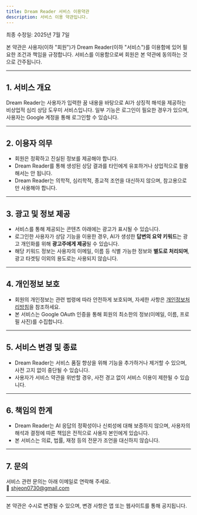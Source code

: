 ```yaml
---
title: Dream Reader 서비스 이용약관
description: 서비스 이용 약관입니다.
---
```


최종 수정일: 2025년 7월 7일

본 약관은 사용자(이하 "회원")가 Dream Reader(이하 "서비스")를 이용함에 있어 필요한 조건과 책임을 규정합니다. 서비스를 이용함으로써 회원은 본 약관에 동의하는 것으로 간주됩니다.

---

## 1. 서비스 개요

Dream Reader는 사용자가 입력한 꿈 내용을 바탕으로 AI가 상징적 해석을 제공하는 비상업적 심리 상담 도우미 서비스입니다. 일부 기능은 로그인이 필요한 경우가 있으며, 사용자는 Google 계정을 통해 로그인할 수 있습니다.

---

## 2. 이용자 의무

- 회원은 정확하고 진실된 정보를 제공해야 합니다.
- Dream Reader를 통해 생성된 상담 결과를 타인에게 유포하거나 상업적으로 활용해서는 안 됩니다.
- Dream Reader는 의학적, 심리학적, 종교적 조언을 대신하지 않으며, 참고용으로만 사용해야 합니다.

---

## 3. 광고 및 정보 제공

- 서비스를 통해 제공되는 콘텐츠 아래에는 광고가 표시될 수 있습니다.
- 로그인한 사용자가 상담 기능을 이용한 경우, AI가 생성한 **답변의 요약 키워드**는 광고 개인화를 위해 **광고주에게 제공**될 수 있습니다.
- 해당 키워드 정보는 사용자의 이메일, 이름 등 식별 가능한 정보와 **별도로 처리되며**, 광고 타겟팅 이외의 용도로는 사용되지 않습니다.

---

## 4. 개인정보 보호

- 회원의 개인정보는 관련 법령에 따라 안전하게 보호되며, 자세한 사항은 [개인정보처리방침](./privacy-policy.md)을 참조하세요.
- 본 서비스는 Google OAuth 인증을 통해 회원의 최소한의 정보(이메일, 이름, 프로필 사진)를 수집합니다.

---

## 5. 서비스 변경 및 종료

- Dream Reader는 서비스 품질 향상을 위해 기능을 추가하거나 제거할 수 있으며, 사전 고지 없이 중단될 수 있습니다.
- 사용자가 서비스 약관을 위반할 경우, 사전 경고 없이 서비스 이용이 제한될 수 있습니다.

---

## 6. 책임의 한계

- Dream Reader는 AI 응답의 정확성이나 신뢰성에 대해 보증하지 않으며, 사용자의 해석과 결정에 따른 책임은 전적으로 사용자 본인에게 있습니다.
- 본 서비스는 의료, 법률, 재정 등의 전문가 조언을 대신하지 않습니다.

---

## 7. 문의

서비스 관련 문의는 아래 이메일로 연락해 주세요.  
📩 shjeon0730@gmail.com

---

본 약관은 수시로 변경될 수 있으며, 변경 사항은 앱 또는 웹사이트를 통해 공지됩니다.
